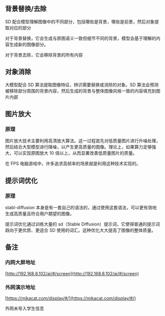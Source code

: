 ## 背景替换/去除

SD 配合模型理解图像中的不同部分，包括哪些是背景，哪些是前景，然后对象提取对应的部分

对于背景替换，它会生成与原图语义一致但细节不同的背景，模型会基于理解的内容生成新的图像部分。

对于背景去除，它会移除背景的所有内容

## 对象消除

大模型配合 SD 算法提取图像特征，辨识需要替换或消除的对象。SD 算法会预测被移除部分周围的背景内容，然后生成的背景与整体图像风格一致的内容填充到图片内部

## 图片放大

### 原理

图片放大技术主要利用高清放大算法。这一过程首先对低质量图片进行升噪处理，然后结合大型模型进行降噪，以产生更高质量的图像。理论上，如果算力足够强大，可以实现原图放大 10 倍以上，从而显著改善低质量图片的质量。

在 FPS 电脑游戏中，许多追求高帧率的场景就是利用这种技术实现的。

## 提示词优化

### 原理

stabl-diffusion 本身是有一套自己的语法的，通过使用这套语法，可以更有效地生成高质量且符合用户期望的图像。

提示词优化通过训练大量的 sd（Stable Diffusion）提示词，它使得普通的提示词趋向于更优质、更适合 SD 使用的词汇。这种优化大大提高了图像的整体质量。

## 备注

### 内网大屏地址

[http://192.168.8.102/ai/#/screen](http://192.168.8.102/ai/#/screen)

### 外网演示地址

[https://mikacat.com/display/#/](https://mikacat.com/display/#/)

外网未导入学生信息
